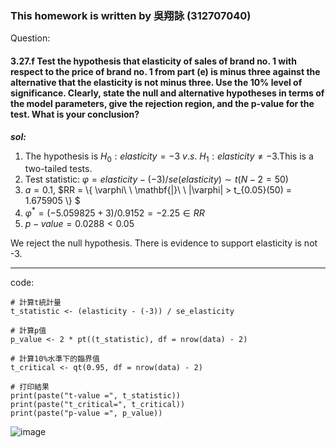 ### This homework is written by 吳翔詠 (312707040)
Question:
#### 3.27.f  Test the hypothesis that elasticity of sales of brand no. 1 with respect to the price of brand no. 1 from part (e) is minus three against the alternative that the elasticity is not minus three. Use the 10% level of significance. Clearly, state the null and alternative hypotheses in terms of the model parameters, give the rejection region, and the p-value for the test. What is your conclusion?

***sol:***
1. The hypothesis is $H_0:  elasticity = -3 \ v.s. \ H_1: elasticity \neq -3$.This is a two-tailed tests.
2. Test statistic: $\varphi = elasticity - (-3 ) / se(elasticity) \sim t(N-2=50)$ 
3. $a = 0.1$, $RR = \\{ \varphi\ \ \mathbf{|}\ \ |\varphi| > t_{0.05}(50) = 1.675905 \\} $
4. $\varphi^{*} = (-5.059825 +3) /0.9152 = -2.25\in RR$
5. $p-value=0.0288 < 0.05$

We reject the null hypothesis. There is evidence to support elasticity is not -3.

---

code:
```{r}
# 計算t統計量
t_statistic <- (elasticity - (-3)) / se_elasticity

# 計算p值
p_value <- 2 * pt((t_statistic), df = nrow(data) - 2)

# 計算10%水準下的臨界值
t_critical <- qt(0.95, df = nrow(data) - 2)

# 打印結果
print(paste("t-value =", t_statistic))
print(paste("t_critical=", t_critical))
print(paste("p-value =", p_value))
```

![image](https://github.com/HWTeng-Course/202402-Financial-Econometrics/assets/75521753/92f35a7c-ccac-4e41-92b4-b7bb942cec12)
